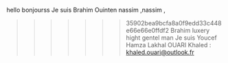 hello
bonjourss
Je suis Brahim Ouinten
nassim
,nassim ,
>>>>>>> 35902bea9bcfa8a0f9edd33c448e66e66e0ffdf2
Brahim luxery hight gentel man
Je suis Youcef
Hamza Lakhal 
OUARI Khaled : khaled.ouari@outlook.fr
